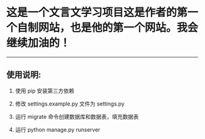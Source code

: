 # 这是一个文言文学习项目这是作者的第一个自制网站，也是他的第一个网站。我会继续加油的！
***


## 使用说明:

1. 使用 pip 安装第三方依赖

2. 修改 settings.example.py 文件为 settings.py

3. 运行 migrate 命令创建数据库和数据表，填充数据表

4. 运行 python manage.py runserver
